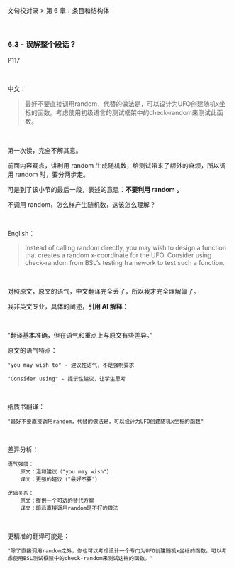 文句校对录 > 第 6 章：条目和结构体

<br>


### 6.3 - 误解整个段话？

P117

<br>

中文：

>最好不要直接调用random，代替的做法是，可以设计为UFO创建随机x坐标的函数。考虑使用初级语言的测试框架中的check-random来测试此函数。

<br>

第一次读，完全不解其意。

前面内容观点，讲利用 random 生成随机数，给测试带来了额外的麻烦，所以调用 random 时，要分两步走。

可是到了该小节的最后一段，表述的意思：**不要利用 random 。**

不调用 random，怎么样产生随机数，这该怎么理解？

<br>

English：
>Instead of calling random directly, you may wish to design a function that creates a random x-coordinate for the UFO. Consider using check-random from BSL’s testing framework to test such a function.

<br>

对照原文，原文的语气，中文翻译完全丢了，所以我才完全理解偏了。

我非英文专业，具体的阐述，**引用 AI 解释**：

<br>

”翻译基本准确，但在语气和重点上与原文有些差异。”

原文的语气特点：

    "you may wish to" - 建议性语气，不是强制要求

    "Consider using" - 提示性建议，让学生思考

<br>

纸质书翻译：

    "最好不要直接调用random，代替的做法是，可以设计为UFO创建随机x坐标的函数"

<br>

差异分析：

    语气强度：
        原文：温和建议（"you may wish"）
        译文：更强的建议（"最好不要"）

    逻辑关系：
        原文：提供一个可选的替代方案
        译文：暗示直接调用random是不好的做法

<br>

更精准的翻译可能是：

    "除了直接调用random之外，你也可以考虑设计一个专门为UFO创建随机x坐标的函数。可以考虑使用BSL测试框架中的check-random来测试这样的函数。"
